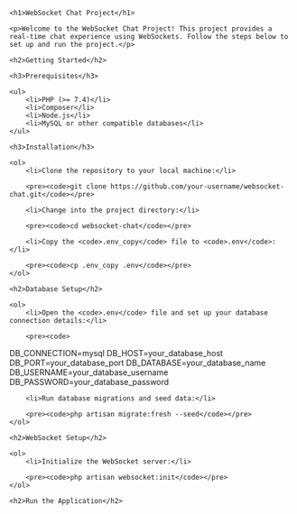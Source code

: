 <!DOCTYPE html>
<html lang="en">

<head>
    <meta charset="UTF-8">
    <meta name="viewport" content="width=device-width, initial-scale=1.0">
    <title>WebSocket Chat Project</title>
</head>

<body>

    <h1>WebSocket Chat Project</h1>

    <p>Welcome to the WebSocket Chat Project! This project provides a real-time chat experience using WebSockets. Follow the steps below to set up and run the project.</p>

    <h2>Getting Started</h2>

    <h3>Prerequisites</h3>

    <ul>
        <li>PHP (>= 7.4)</li>
        <li>Composer</li>
        <li>Node.js</li>
        <li>MySQL or other compatible databases</li>
    </ul>

    <h3>Installation</h3>

    <ol>
        <li>Clone the repository to your local machine:</li>

        <pre><code>git clone https://github.com/your-username/websocket-chat.git</code></pre>

        <li>Change into the project directory:</li>

        <pre><code>cd websocket-chat</code></pre>

        <li>Copy the <code>.env_copy</code> file to <code>.env</code>:</li>

        <pre><code>cp .env_copy .env</code></pre>
    </ol>

    <h2>Database Setup</h2>

    <ol>
        <li>Open the <code>.env</code> file and set up your database connection details:</li>

        <pre><code>
DB_CONNECTION=mysql
DB_HOST=your_database_host
DB_PORT=your_database_port
DB_DATABASE=your_database_name
DB_USERNAME=your_database_username
DB_PASSWORD=your_database_password
</code></pre>

        <li>Run database migrations and seed data:</li>

        <pre><code>php artisan migrate:fresh --seed</code></pre>
    </ol>

    <h2>WebSocket Setup</h2>

    <ol>
        <li>Initialize the WebSocket server:</li>

        <pre><code>php artisan websocket:init</code></pre>
    </ol>

    <h2>Run the Application</h2>
